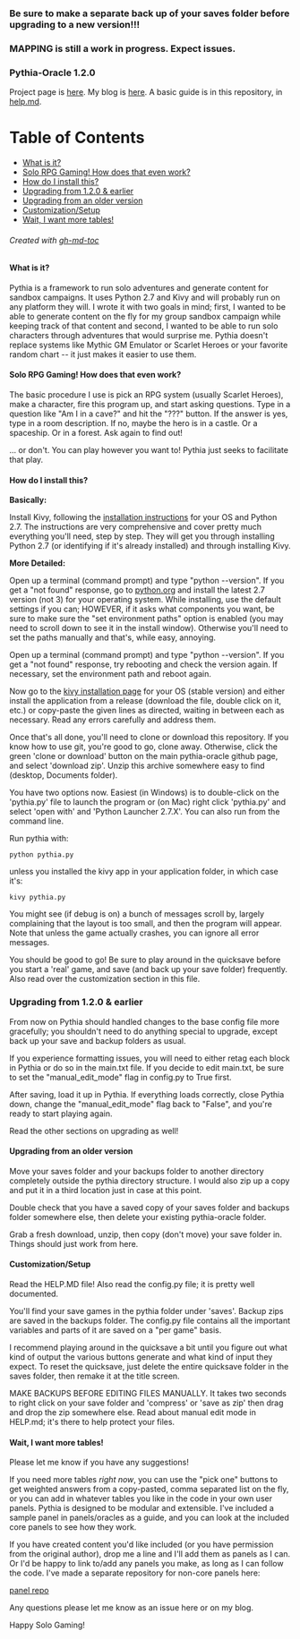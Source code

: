 ### Be sure to make a separate back up of your saves folder before upgrading to a new version!!!
### MAPPING is still a work in progress. Expect issues.

### Pythia-Oracle 1.2.0

Project page is [here](https://exposit.github.io/pythia-oracle/). My blog is [here](https://exposit.github.io/katamoiran/). A basic guide is in this repository, in [help.md](https://github.com/exposit/pythia-oracle/blob/master/HELP.md).

Table of Contents
=================

* [What is it?](#what-is-it)
* [Solo RPG Gaming\! How does that even work?](#solo-rpg-gaming-how-does-that-even-work)
* [How do I install this?](#how-do-i-install-this)
* [Upgrading from 1\.2\.0 &amp; earlier](#upgrading-from-120--earlier)
* [Upgrading from an older version](#upgrading-from-an-older-version)
* [Customization/Setup](#customizationsetup)
* [Wait, I want more tables\!](#wait-i-want-more-tables)

###### Created with [gh-md-toc](https://github.com/ekalinin/github-markdown-toc.go)

#### What is it?

Pythia is a framework to run solo adventures and generate content for sandbox campaigns. It uses Python 2.7 and Kivy and will probably run on any platform they will. I wrote it with two goals in mind; first, I wanted to be able to generate content on the fly for my group sandbox campaign while keeping track of that content and second, I wanted to be able to run solo characters through adventures that would surprise me. Pythia doesn't replace systems like Mythic GM Emulator or Scarlet Heroes or your favorite random chart -- it just makes it easier to use them.

#### Solo RPG Gaming! How does that even work?

The basic procedure I use is pick an RPG system (usually Scarlet Heroes), make a character, fire this program up, and start asking questions. Type in a question like "Am I in a cave?" and hit the "???" button. If the answer is yes, type in a room description. If no, maybe the hero is in a castle. Or a spaceship. Or in a forest. Ask again to find out!

... or don't. You can play however you want to! Pythia just seeks to facilitate that play.

#### How do I install this?

**Basically:**

Install Kivy, following the [installation instructions](https://kivy.org/docs/installation/installation.html) for your OS and Python 2.7. The instructions are very comprehensive and cover pretty much everything you'll need, step by step. They will get you through installing Python 2.7 (or identifying if it's already installed) and through installing Kivy.

**More Detailed:**

Open up a terminal (command prompt) and type "python --version". If you get a "not found" response, go to [python.org](https://www.python.org/downloads/) and install the latest 2.7 version (not 3) for your operating system. While installing, use the default settings if you can; HOWEVER, if it asks what components you want, be sure to make sure the "set environment paths" option is enabled (you may need to scroll down to see it in the install window). Otherwise you'll need to set the paths manually and that's, while easy, annoying.

Open up a terminal (command prompt) and type "python --version". If you get a "not found" response, try rebooting and check the version again. If necessary, set the environment path and reboot again.

Now go to the [kivy installation page](https://kivy.org/docs/installation/installation.html) for your OS (stable version) and either install the application from a release (download the file, double click on it, etc.) or copy-paste the given lines as directed, waiting in between each as necessary. Read any errors carefully and address them.

Once that's all done, you'll need to clone or download this repository. If you know how to use git, you're good to go, clone away. Otherwise, click the green 'clone or download' button on the main pythia-oracle github page, and select 'download zip'. Unzip this archive somewhere easy to find (desktop, Documents folder).

You have two options now. Easiest (in Windows) is to double-click on the 'pythia.py' file to launch the program or (on Mac) right click 'pythia.py' and select 'open with' and 'Python Launcher 2.7.X'. You can also run from the command line.

Run pythia with:

`python pythia.py`

unless you installed the kivy app in your application folder, in which case it's:

`kivy pythia.py`

You might see (if debug is on) a bunch of messages scroll by, largely complaining that the layout is too small, and then the program will appear. Note that unless the game actually crashes, you can ignore all error messages.

You should be good to go! Be sure to play around in the quicksave before you start a 'real' game, and save (and back up your save folder) frequently. Also read over the customization section in this file.

### Upgrading from 1.2.0 & earlier

From now on Pythia should handled changes to the base config file more gracefully; you shouldn't need to do anything special to upgrade, except back up your save and backup folders as usual.

If you experience formatting issues, you will need to either retag each block in Pythia or do so in the main.txt file. If you decide to edit main.txt, be sure to set the "manual_edit_mode" flag in config.py to True first.

After saving, load it up in Pythia. If everything loads correctly, close Pythia down, change the "manual_edit_mode" flag back to "False", and you're ready to start playing again.

Read the other sections on upgrading as well!

#### Upgrading from an older version

Move your saves folder and your backups folder to another directory completely outside the pythia directory structure. I would also zip up a copy and put it in a third location just in case at this point.

Double check that you have a saved copy of your saves folder and backups folder somewhere else, then delete your existing pythia-oracle folder.

Grab a fresh download, unzip, then copy (don't move) your save folder in. Things should just work from here.

#### Customization/Setup

Read the HELP.MD file! Also read the config.py file; it is pretty well documented.

You'll find your save games in the pythia folder under 'saves'. Backup zips are saved in the backups folder. The config.py file contains all the important variables and parts of it are saved on a "per game" basis.

I recommend playing around in the quicksave a bit until you figure out what kind of output the various buttons generate and what kind of input they expect. To reset the quicksave, just delete the entire quicksave folder in the saves folder, then remake it at the title screen.

MAKE BACKUPS BEFORE EDITING FILES MANUALLY. It takes two seconds to right click on your save folder and 'compress' or 'save as zip' then drag and drop the zip somewhere else. Read about manual edit mode in HELP.md; it's there to help protect your files.

#### Wait, I want more tables!

Please let me know if you have any suggestions! 

If you need more tables *right now*, you can use the "pick one" buttons to get weighted answers from a copy-pasted, comma separated list on the fly, or you can add in whatever tables you like in the code in your own user panels. Pythia is designed to be modular and extensible. I've included a sample panel in panels/oracles as a guide, and you can look at the included core panels to see how they work.

If you have created content you'd like included (or you have permission from the original author), drop me a line and I'll add them as panels as I can. Or I'd be happy to link to/add any panels you make, as long as I can follow the code. I've made a separate repository for non-core panels here:

[panel repo](https://github.com/exposit/pythia-oracle-panels)

Any questions please let me know as an issue here or on my blog.

Happy Solo Gaming!
